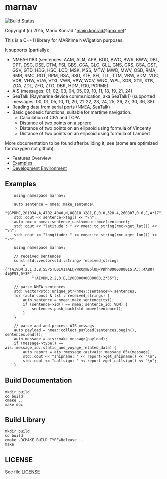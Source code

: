marnav
======

[![Build Status](https://travis-ci.org/mariokonrad/marnav.svg?branch=master)](https://travis-ci.org/mariokonrad/marnav)


Copyright (c) 2015, Mario Konrad "mario.konrad@gmx.net"

This is a C++11 library for MARitime NAVigation purposes.

It supports (partially):
- NMEA-0183 (sentences: AAM, ALM, APB, BOD, BWC, BWR, BWW, DBT, DPT, DSC, DSE, DTM, FSI, GBS,
  GGA, GLC, GLL, GNS, GRS, GSA, GST, GSV, GTD, HDG, HSC, LCD, MSK, MSS, MTW, MWD, MWV, OSD, RMA, RMB, RMC,
  ROT, RPM, RSA, RSD, RTE, SFI, TLL, TTM, VBW, VDM, VDO, VDR, VHW, VLW, VTG, VWR, VPW, WCV,
  WNC, WPL, XDR, XTE, XTR, ZDA, ZDL, ZFO, ZTG, DBK, HDM, R00, PGRME)
- AIS (messages: 01, 02, 03, 04, 05, 09, 10, 11, 18, 19, 21, 24)
- SeaTalk (Raymarine device communication, aka SeaTalk1) (supported messages:
  00, 01, 05, 10, 11, 20, 21, 22, 23, 24, 25, 26, 27, 30, 36, 38)
- Reading data from serial ports (NMEA, SeaTalk)
- Basic geodesic functions, suitable for martime navigation.
  - Calculation of CPA and TCPA
  - Distance of two points on a sphere
  - Distance of two points on an ellipsoid using formula of Vincenty
  - Distance of two points on an ellipsoid using formula of Lambert

More documentation to be found after building it, see (some are
optimized for doxygen not github):

- [Features Overview](doc/features.md)
- [Examples](doc/examples.md)
- [Development Environment](doc/devenv.md)


Examples
--------

~~~~~~~~~~~~~{.cpp}
	using namespace marnav;

	auto sentence = nmea::make_sentence(
		"$GPRMC,201034,A,4702.4040,N,00818.3281,E,0.0,328.4,260807,0.6,E,A*17");
	std::cout << sentence->tag() << "\n";
	auto rmc = nmea::sentence_cast<nmea::rmc>(sentence);
	std::cout << "latitude : " << nmea::to_string(rmc->get_lat()) << "\n";
	std::cout << "longitude: " << nmea::to_string(rmc->get_lon()) << "\n";
~~~~~~~~~~~~~

~~~~~~~~~~~~~{.cpp}
	using namespace marnav;

	// received sentences
	const std::vector<std::string> received_strings
		= {"!AIVDM,2,1,3,B,55P5TL01VIaAL@7WKO@mBplU@<PDhh000000001S;AJ::4A80?4i@E53,0*3E",
			"!AIVDM,2,2,3,B,1@0000000000000,2*55"};

	// parse NMEA sentences
	std::vector<std::unique_ptr<nmea::sentence>> sentences;
	for (auto const & txt : received_strings) {
		auto sentence = nmea::make_sentence(txt);
		if (sentence->id() == nmea::sentence_id::VDM) {
			sentences.push_back(std::move(sentence));
		}
	}

	// parse and and process AIS messags
	auto payload = nmea::collect_payload(sentences.begin(), sentences.end());
	auto message = ais::make_message(payload);
	if (message->type() == ais::message_id::static_and_voyage_related_data) {
		auto report = ais::message_cast<ais::message_05>(message);
		std::cout << "shipname: " << report->get_shipname() << "\n";
		std::cout << "callsign: " << report->get_callsign() << "\n";
	}
~~~~~~~~~~~~~

Build Documentation
-------------------

	mkdir build
	cd build
	cmake ..
	make doc


Build Library
-------------

	mkdir build
	cd build
	cmake -DCMAKE_BUILD_TYPE=Release ..
	make


LICENSE
-------

See file [LICENSE](LICENSE)

